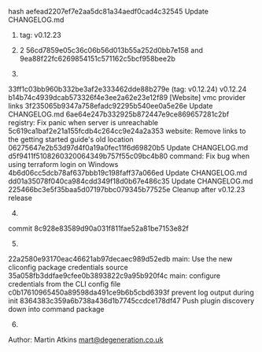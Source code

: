 hash aefead2207ef7e2aa5dc81a34aedf0cad4c32545
Update CHANGELOG.md


1. tag: v0.12.23

2. 2
56cd7859e05c36c06b56d013b55a252d0bb7e158 and 9ea88f22fc6269854151c571162c5bcf958bee2b

3. 
33ff1c03bb960b332be3af2e333462dde88b279e (tag: v0.12.24) v0.12.24
b14b74c4939dcab573326f4e3ee2a62e23e12f89 [Website] vmc provider links
3f235065b9347a758efadc92295b540ee0a5e26e Update CHANGELOG.md
6ae64e247b332925b872447e9ce869657281c2bf registry: Fix panic when server is unreachable
5c619ca1baf2e21a155fcdb4c264cc9e24a2a353 website: Remove links to the getting started guide's old location
06275647e2b53d97d4f0a19a0fec11f6d69820b5 Update CHANGELOG.md
d5f9411f5108260320064349b757f55c09bc4b80 command: Fix bug when using terraform login on Windows
4b6d06cc5dcb78af637bbb19c198faff37a066ed Update CHANGELOG.md
dd01a35078f040ca984cdd349f18d0b67e486c35 Update CHANGELOG.md
225466bc3e5f35baa5d07197bbc079345b77525e Cleanup after v0.12.23 release

4. 
commit 8c928e83589d90a031f811fae52a81be7153e82f


5.
22a2580e93170eac46621ab97decaec989d52edb main: Use the new cliconfig package credentials source
35a058fb3ddfae9cfee0b3893822c9a95b920f4c main: configure credentials from the CLI config file
c0b17610965450a89598da491ce9b6b5cbd6393f prevent log output during init
8364383c359a6b738a436d1b7745ccdce178df47 Push plugin discovery down into command package
 
6. 
Author: Martin Atkins <mart@degeneration.co.uk>

